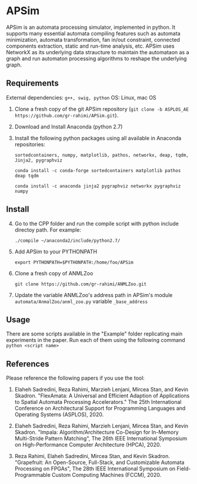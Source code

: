 # APSim 

APSim is an automata processing simulator, implemented in python. It supports many essential automata compiling features such as automata minimization, automata transformation, fan in/out constraint, connected components extraction, static and run-time analysis, etc.
APSim uses NetworkX as its underlying data straucture to maintain the automataon as a graph and run automaton processing algorithms to reshape the underlying graph.

Requirements
------------
External dependencies: `g++, swig, python`
OS: Linux, mac OS

1. Clone a fresh copy of the git APSim repository (`git clone -b ASPLOS_AE https://github.com/gr-rahimi/APSim.git`).

2. Download and Install Anaconda (python 2.7)

3. Install the following python packages using all available in Anaconda repositories:

    `sortedcontainers, numpy, matplotlib, pathos, networkx, deap, tqdm, Jinja2, pygraphviz`
    
    `conda install -c conda-forge sortedcontainers matplotlib pathos deap tqdm`
    
    `conda install -c anaconda jinja2 pygraphviz networkx pygraphviz numpy`
    

Install
-------

4. Go to the CPP folder and run the compile script with python include directoy path. For example:

    `./compile ~/anaconda2/include/python2.7/`
    
5. Add APSim to your PYTHONPATH

    `export PYTHONPATH=$PYTHONPATH:/home/foo/APSim`

6. Clone a fresh copy of ANMLZoo

    `git clone https://github.com/gr-rahimi/ANMLZoo.git`

7. Update the variable ANMLZoo's address path in APSim's module `automata/AnmalZoo/anml_zoo.py` variable `_base_address`


Usage
-------
There are some scripts available in the "Example" folder replicating main experiments in the paper. Run each of them using the following command
`python <script name>`


References
----------
Please reference the following papers if you use the tool: 

1. Elaheh Sadredini, Reza Rahimi, Marzieh Lenjani, Mircea Stan, and Kevin Skadron. "FlexAmata: A Universal and
Efficient Adaption of Applications to Spatial Automata Processing Accelerators." The 25th International Conference on
Architectural Support for Programming Languages and Operating Systems (ASPLOS), 2020.

2. Elaheh Sadredini, Reza Rahimi, Marzieh Lenjani, Mircea Stan, and Kevin Skadron. "Impala: Algorithm/Architecture Co-Design for In-Memory Multi-Stride Pattern Matching", The 26th IEEE International Symposium on High-Performance Computer Architecture (HPCA), 2020.

3. Reza Rahimi, Elaheh Sadredini, Mircea Stan, and Kevin Skadron. "Grapefruit: An Open-Source, Full-Stack, and Customizable Automata Processing on FPGAs", The 28th IEEE International Symposium on Field-Programmable Custom Computing Machines (FCCM), 2020.

